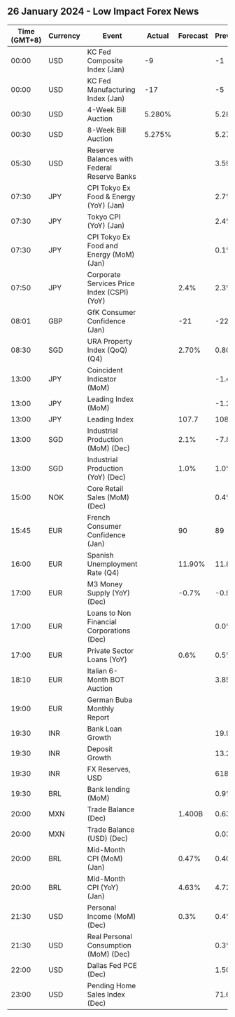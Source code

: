 ## 26 January 2024 - Low Impact Forex News

| Time (GMT+8) | Currency | Event | Actual | Forecast | Previous |
|------|----------|-------|--------|----------|----------|
| 00:00 | USD | KC Fed Composite Index (Jan) | -9 |  | -1 |
| 00:00 | USD | KC Fed Manufacturing Index (Jan) | -17 |  | -5 |
| 00:30 | USD | 4-Week Bill Auction | 5.280% |  | 5.285% |
| 00:30 | USD | 8-Week Bill Auction | 5.275% |  | 5.275% |
| 05:30 | USD | Reserve Balances with Federal Reserve Banks |  |  | 3.592T |
| 07:30 | JPY | CPI Tokyo Ex Food & Energy (YoY) (Jan) |  |  | 2.7% |
| 07:30 | JPY | Tokyo CPI (YoY) (Jan) |  |  | 2.4% |
| 07:30 | JPY | CPI Tokyo Ex Food and Energy (MoM) (Jan) |  |  | 0.1% |
| 07:50 | JPY | Corporate Services Price Index (CSPI) (YoY) |  | 2.4% | 2.3% |
| 08:01 | GBP | GfK Consumer Confidence (Jan) |  | -21 | -22 |
| 08:30 | SGD | URA Property Index (QoQ) (Q4) |  | 2.70% | 0.80% |
| 13:00 | JPY | Coincident Indicator (MoM) |  |  | -1.4% |
| 13:00 | JPY | Leading Index (MoM) |  |  | -1.2% |
| 13:00 | JPY | Leading Index |  | 107.7 | 108.9 |
| 13:00 | SGD | Industrial Production (MoM) (Dec) |  | 2.1% | -7.8% |
| 13:00 | SGD | Industrial Production (YoY) (Dec) |  | 1.0% | 1.0% |
| 15:00 | NOK | Core Retail Sales (MoM) (Dec) |  |  | 0.4% |
| 15:45 | EUR | French Consumer Confidence (Jan) |  | 90 | 89 |
| 16:00 | EUR | Spanish Unemployment Rate (Q4) |  | 11.90% | 11.84% |
| 17:00 | EUR | M3 Money Supply (YoY) (Dec) |  | -0.7% | -0.9% |
| 17:00 | EUR | Loans to Non Financial Corporations (Dec) |  |  | 0.0% |
| 17:00 | EUR | Private Sector Loans (YoY) |  | 0.6% | 0.5% |
| 18:10 | EUR | Italian 6-Month BOT Auction |  |  | 3.859% |
| 19:00 | EUR | German Buba Monthly Report |  |  |  |
| 19:30 | INR | Bank Loan Growth |  |  | 19.9% |
| 19:30 | INR | Deposit Growth |  |  | 13.2% |
| 19:30 | INR | FX Reserves, USD |  |  | 618.94B |
| 19:30 | BRL | Bank lending (MoM) |  |  | 0.9% |
| 20:00 | MXN | Trade Balance (Dec) |  | 1.400B | 0.630B |
| 20:00 | MXN | Trade Balance (USD) (Dec) |  |  | 0.030B |
| 20:00 | BRL | Mid-Month CPI (MoM) (Jan) |  | 0.47% | 0.40% |
| 20:00 | BRL | Mid-Month CPI (YoY) (Jan) |  | 4.63% | 4.72% |
| 21:30 | USD | Personal Income (MoM) (Dec) |  | 0.3% | 0.4% |
| 21:30 | USD | Real Personal Consumption (MoM) (Dec) |  |  | 0.3% |
| 22:00 | USD | Dallas Fed PCE (Dec) |  |  | 1.50% |
| 23:00 | USD | Pending Home Sales Index (Dec) |  |  | 71.6 |
